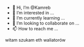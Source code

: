 - 👋 Hi, I’m @Kamreb
- 👀 I’m interested in ...
- 🌱 I’m currently learning ...
- 💞️ I’m looking to collaborate on ...
- 📫 How to reach me ...

<!---
Kamreb/Kamreb is a ✨ special ✨ repository because its `README.md` (this file) appears on your GitHub profile.
You can click the Preview link to take a look at your changes.
--->
witam szukam
eth
waliatorów
